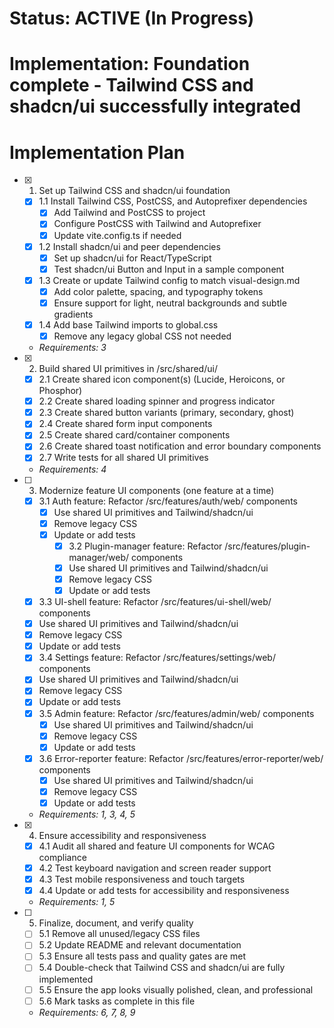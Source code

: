 # Status: ACTIVE (In Progress)
# Implementation: Foundation complete - Tailwind CSS and shadcn/ui successfully integrated

# Implementation Plan

- [x] 1. Set up Tailwind CSS and shadcn/ui foundation
  - [x] 1.1 Install Tailwind CSS, PostCSS, and Autoprefixer dependencies
    - [x] Add Tailwind and PostCSS to project
    - [x] Configure PostCSS with Tailwind and Autoprefixer
    - [x] Update vite.config.ts if needed
  - [x] 1.2 Install shadcn/ui and peer dependencies
    - [x] Set up shadcn/ui for React/TypeScript
    - [x] Test shadcn/ui Button and Input in a sample component
  - [x] 1.3 Create or update Tailwind config to match visual-design.md
    - [x] Add color palette, spacing, and typography tokens
    - [x] Ensure support for light, neutral backgrounds and subtle gradients
  - [x] 1.4 Add base Tailwind imports to global.css
    - [x] Remove any legacy global CSS not needed
  - _Requirements: 3_

- [x] 2. Build shared UI primitives in /src/shared/ui/
  - [x] 2.1 Create shared icon component(s) (Lucide, Heroicons, or Phosphor)
  - [x] 2.2 Create shared loading spinner and progress indicator
  - [x] 2.3 Create shared button variants (primary, secondary, ghost)
  - [x] 2.4 Create shared form input components
  - [x] 2.5 Create shared card/container components
  - [x] 2.6 Create shared toast notification and error boundary components
  - [x] 2.7 Write tests for all shared UI primitives
  - _Requirements: 4_

- [ ] 3. Modernize feature UI components (one feature at a time)
  - [x] 3.1 Auth feature: Refactor /src/features/auth/web/ components
    - [x] Use shared UI primitives and Tailwind/shadcn/ui
    - [x] Remove legacy CSS
    - [x] Update or add tests
      - [x] 3.2 Plugin-manager feature: Refactor /src/features/plugin-manager/web/ components
      - [x] Use shared UI primitives and Tailwind/shadcn/ui
      - [x] Remove legacy CSS
      - [x] Update or add tests
  - [x] 3.3 UI-shell feature: Refactor /src/features/ui-shell/web/ components
  - [x] Use shared UI primitives and Tailwind/shadcn/ui
  - [x] Remove legacy CSS
  - [x] Update or add tests
  - [x] 3.4 Settings feature: Refactor /src/features/settings/web/ components
  - [x] Use shared UI primitives and Tailwind/shadcn/ui
  - [x] Remove legacy CSS
  - [x] Update or add tests
  - [x] 3.5 Admin feature: Refactor /src/features/admin/web/ components
    - [x] Use shared UI primitives and Tailwind/shadcn/ui
    - [x] Remove legacy CSS
    - [x] Update or add tests
  - [x] 3.6 Error-reporter feature: Refactor /src/features/error-reporter/web/ components
    - [x] Use shared UI primitives and Tailwind/shadcn/ui
    - [x] Remove legacy CSS
    - [x] Update or add tests
  - _Requirements: 1, 3, 4, 5_

- [x] 4. Ensure accessibility and responsiveness
  - [x] 4.1 Audit all shared and feature UI components for WCAG compliance
  - [x] 4.2 Test keyboard navigation and screen reader support
  - [x] 4.3 Test mobile responsiveness and touch targets
  - [x] 4.4 Update or add tests for accessibility and responsiveness
  - _Requirements: 1, 5_

- [ ] 5. Finalize, document, and verify quality
  - [ ] 5.1 Remove all unused/legacy CSS files
  - [ ] 5.2 Update README and relevant documentation
  - [ ] 5.3 Ensure all tests pass and quality gates are met
  - [ ] 5.4 Double-check that Tailwind CSS and shadcn/ui are fully implemented
  - [ ] 5.5 Ensure the app looks visually polished, clean, and professional
  - [ ] 5.6 Mark tasks as complete in this file
  - _Requirements: 6, 7, 8, 9_ 